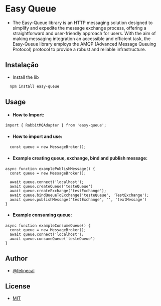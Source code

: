 
#  Easy Queue 

- The Easy-Queue library is an HTTP messaging solution designed to simplify and expedite the message exchange process, offering a straightforward and user-friendly approach for users. With the aim of making messaging integration an accessible and efficient task, the Easy-Queue library employs the AMQP (Advanced Message Queuing Protocol) protocol to provide a robust and reliable infrastructure.

## Instalação

- Install the lib

```bash
  npm install easy-queue
```

## Usage

- #### How to Import:

```
import { RabbitMQAdapter } from 'easy-queue';
```

- #### How to import and use:

```
  const queue = new MessageBroker();
```

- #### Example creating queue, exchange, bind and publish message:

```
async function examplePublishMessage() {
  const queue = new MessageBroker();

  await queue.connect('localhost');
  await queue.createQueue('testeQueue')
  await queue.createExchange('testExchange');
  await queue.bindQueueToExchange('testeQueue', 'TestExchange');
  await queue.publishMessage('testExchange', '', 'textMessage')
}
```


- #### Example consuming queue:
```
async function exampleConsumeQueue() {
  const queue = new MessageBroker();
  await queue.connect('localhost');
  await queue.consumeQueue('testeQueue')
}
```


## Author

- [@felipecal](https://www.github.com/felipecal)

## License

- [MIT](https://choosealicense.com/licenses/mit/)